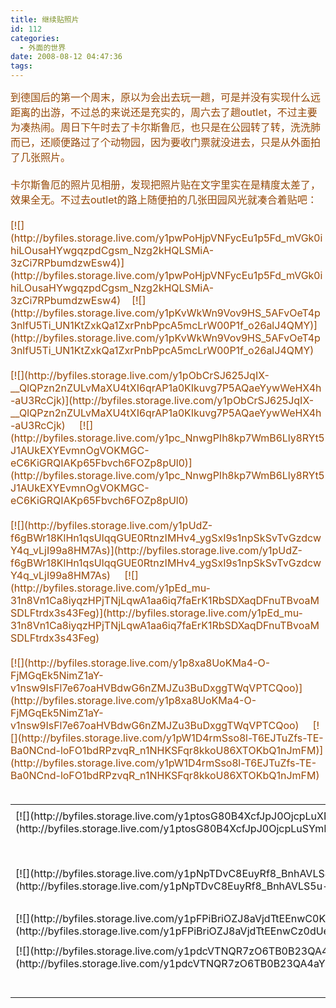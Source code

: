 ```yaml
---
title: 继续贴照片
id: 112
categories:
  - 外面的世界
date: 2008-08-12 04:47:36
tags:
---
```


<div id="msgcns!DA984E57EDE76A7C!1468" class="bvMsg"><div><font color="#974806" size="3">到德国后的第一个周末，原以为会出去玩一趟，可是并没有实现什么远距离的出游，不过总的来说还是充实的，周六去了趟outlet，不过主要为凑热闹。周日下午时去了卡尔斯鲁厄，也只是在公园转了转，洗洗肺而已，还顺便路过了个动物园，因为要收门票就没进去，只是从外面拍了几张照片。</font></div>
<div><font color="#974806" size="3"/> </div>
<div><font color="#974806" size="3">卡尔斯鲁厄的照片见相册，发现把照片贴在文字里实在是精度太差了，效果全无。不过去outlet的路上随便拍的几张田园风光就凑合着贴吧：</font></div>
<div><font color="#974806" size="3"/> </div>
<div>[![](http://byfiles.storage.live.com/y1pwPoHjpVNFycEu1p5Fd_mVGk0ihiLOusaHYwgqzpdCgsm_Nzg2kHQLSMiA-3zCi7RPbumdzwEsw4)](http://byfiles.storage.live.com/y1pwPoHjpVNFycEu1p5Fd_mVGk0ihiLOusaHYwgqzpdCgsm_Nzg2kHQLSMiA-3zCi7RPbumdzwEsw4)    [![](http://byfiles.storage.live.com/y1pKvWkWn9Vov9HS_5AFvOeT4p3nlfU5Ti_UN1KtZxkQa1ZxrPnbPpcA5mcLrW00P1f_o26alJ4QMY)](http://byfiles.storage.live.com/y1pKvWkWn9Vov9HS_5AFvOeT4p3nlfU5Ti_UN1KtZxkQa1ZxrPnbPpcA5mcLrW00P1f_o26alJ4QMY)</div>
<div> </div>
<div>[![](http://byfiles.storage.live.com/y1pObCrSJ625JqIX-__QlQPzn2nZULvMaXU4tXI6qrAP1a0KIkuvg7P5AQaeYywWeHX4h-aU3RcCjk)](http://byfiles.storage.live.com/y1pObCrSJ625JqIX-__QlQPzn2nZULvMaXU4tXI6qrAP1a0KIkuvg7P5AQaeYywWeHX4h-aU3RcCjk)     [![](http://byfiles.storage.live.com/y1pc_NnwgPIh8kp7WmB6Lly8RYt5J1AUkEXYEvmnOgVOKMGC-eC6KiGRQIAKp65Fbvch6FOZp8pUl0)](http://byfiles.storage.live.com/y1pc_NnwgPIh8kp7WmB6Lly8RYt5J1AUkEXYEvmnOgVOKMGC-eC6KiGRQIAKp65Fbvch6FOZp8pUl0)</div>
<div> </div>
<div>[![](http://byfiles.storage.live.com/y1pUdZ-f6gBWr18KlHn1qsUlqqGUE0RtnzIMHv4_ygSxI9s1npSkSvTvGzdcwY4q_vLjI99a8HM7As)](http://byfiles.storage.live.com/y1pUdZ-f6gBWr18KlHn1qsUlqqGUE0RtnzIMHv4_ygSxI9s1npSkSvTvGzdcwY4q_vLjI99a8HM7As)     [![](http://byfiles.storage.live.com/y1pEd_mu-31n8Vn1Ca8iyqzHPjTNjLqwA1aa6iq7faErK1RbSDXaqDFnuTBvoaMSDLFtrdx3s43Feg)](http://byfiles.storage.live.com/y1pEd_mu-31n8Vn1Ca8iyqzHPjTNjLqwA1aa6iq7faErK1RbSDXaqDFnuTBvoaMSDLFtrdx3s43Feg)</div>
<div> </div>
<div>[![](http://byfiles.storage.live.com/y1p8xa8UoKMa4-O-FjMGqEk5NimZ1aY-v1nsw9IsFl7e67oaHVBdwG6nZMJZu3BuDxggTWqVPTCQoo)](http://byfiles.storage.live.com/y1p8xa8UoKMa4-O-FjMGqEk5NimZ1aY-v1nsw9IsFl7e67oaHVBdwG6nZMJZu3BuDxggTWqVPTCQoo)     [![](http://byfiles.storage.live.com/y1pW1D4rmSso8l-T6EJTuZfs-TE-Ba0NCnd-loFO1bdRPzvqR_n1NHKSFqr8kkoU86XTOKbQ1nJmFM)](http://byfiles.storage.live.com/y1pW1D4rmSso8l-T6EJTuZfs-TE-Ba0NCnd-loFO1bdRPzvqR_n1NHKSFqr8kkoU86XTOKbQ1nJmFM)</div>
<div> </div></div><table cellspacing="0" border="0"><tr><td/></tr><tr><td valign="top">[![](http://byfiles.storage.live.com/y1ptosG80B4XcfJpJ0OjcpLuXNPZ7Q6Jw7ZDVnOL2uqpSTTRGu2K42v9Y7uT3TNMotetbSnsNfriho)](http://byfiles.storage.live.com/y1ptosG80B4XcfJpJ0OjcpLuSYmImLakDCI6P_jsP2wY0Fk8pRMSGC3ed2tZP60bD4r69GvYqlvt_E)</td><td width="15"/><td valign="top">[![](http://byfiles.storage.live.com/y1pnzCwp4DQ6nI8PaOsekiHzwd0HzEW7W48f_Gk-rCk2HqQKwn48ZpNnGD3qBfuVtjBKCFAHLBN8wM)](http://byfiles.storage.live.com/y1pnzCwp4DQ6nI8PaOsekiHz8guCHHqnYLYd1KIVHTUsp5hDVAv3WG-QmRSPryqENjFKBnMOaURxg8)</td></tr><tr><td/></tr><tr><td valign="top">[![](http://byfiles.storage.live.com/y1pNpTDvC8EuyRf8_BnhAVLS44AMNEI_iL3WcTVkN4b4uIRibnMPLdNrE29DGRGvEXuJIFeN6U6u64)](http://byfiles.storage.live.com/y1pNpTDvC8EuyRf8_BnhAVLS5u-MycQI6DbFZ7-G_VL3HEZpmlWBxqzm9P9otWkMEIEQzBhCgmbHfU)</td><td width="15"/><td valign="top">[![](http://byfiles.storage.live.com/y1pQYWmq6l8cXAbb4V9VJSPNOcVgYWAhfXqashnaOMCGGCIFkBxTuLtHDnxfpvPEip_SXKUkCX_hOE)](http://byfiles.storage.live.com/y1pQYWmq6l8cXAbb4V9VJSPNK6wEuMoikfuLWoUOIgaVTIwvEFp_XRH2GLkLPf6zwglppLPAh6vIjM)</td></tr><tr><td/></tr><tr><td valign="top">[![](http://byfiles.storage.live.com/y1pFPiBriOZJ8aVjdTtEEnwC0KgPKplElgEsWIXh7PH3gs_8Eo9VNahxswFXRady2_CFk0Dkh4ON3w)](http://byfiles.storage.live.com/y1pFPiBriOZJ8aVjdTtEEnwCz0dUej519u4GvjlYL0oChvMW8LoAFpJeUBOZ6ablhFzUtpevzdo5ck)</td><td width="15"/><td valign="top">[![](http://byfiles.storage.live.com/y1pt1yj95jHGMY0sMASiyplYmmDTyk23nKy1LCpILIg6g7Ma_RicH5LL68yraSVeAUtXTD355asVoo)](http://byfiles.storage.live.com/y1pt1yj95jHGMY0sMASiyplYtl3w9PSvdboi5XeJ27Ti8VmR5Tzb3kCtdX-y31tMlD9wF_GTDd3O5A)</td></tr><tr><td/></tr><tr><td valign="top">[![](http://byfiles.storage.live.com/y1pdcVTNQR7zO6TB0B23QA4afLHl-gS2ks9muFOziK4wQx15zaLAT1sXoUxpWgDUc-1OA_TZGjiPnw)](http://byfiles.storage.live.com/y1pdcVTNQR7zO6TB0B23QA4aYT261wk0A1HmJRXbszeaTm7c4gNJIbb_UamZv3Y4XBO7ROw3VbD9Dc)</td><td width="15"/><td valign="top">[![](http://byfiles.storage.live.com/y1p-KpJs8RHM_DS7fw8vGA2n_qVpIUnG3_3sJqedmfVUUuePf539zesMcznFVMPdUrctgRNW6Vqwn8)](http://byfiles.storage.live.com/y1p-KpJs8RHM_DS7fw8vGA2n2P02l0Mrk3GWxHy7jwj_wUwwU27AO40LNUtlfVeUHqAF8xQ13rSTfQ)</td></tr></table>